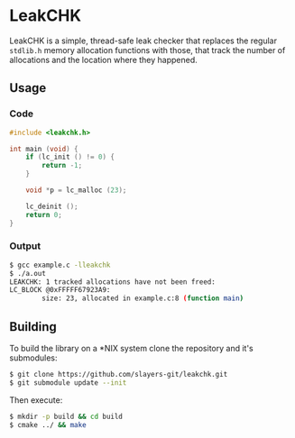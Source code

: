 # LeakCHK

LeakCHK is a simple, thread-safe leak checker that replaces the regular `stdlib.h` memory allocation functions with those, that track the number of allocations and the location where they happened.

## Usage

### Code

```c
#include <leakchk.h>

int main (void) {
    if (lc_init () != 0) {
        return -1;
    }

    void *p = lc_malloc (23);

    lc_deinit ();
    return 0;
}
```

### Output

```bash
$ gcc example.c -lleakchk
$ ./a.out
LEAKCHK: 1 tracked allocations have not been freed:
LC_BLOCK @0xFFFFF67923A9:
        size: 23, allocated in example.c:8 (function main)
```

## Building

To build the library on a \*NIX system clone the repository and it's submodules:

```bash
$ git clone https://github.com/slayers-git/leakchk.git
$ git submodule update --init
```

Then execute:

```bash
$ mkdir -p build && cd build 
$ cmake ../ && make
```
